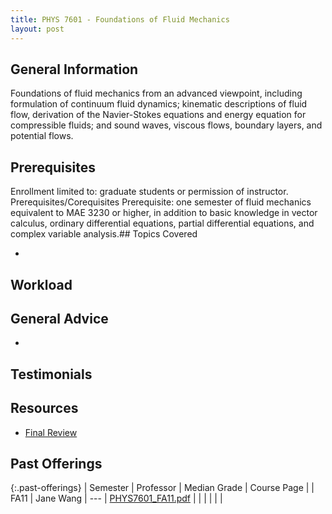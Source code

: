 ```yaml
---
title: PHYS 7601 - Foundations of Fluid Mechanics
layout: post
---
```


<link rel="stylesheet" href="/main.css">

## General Information

Foundations of fluid mechanics from an advanced viewpoint, including formulation of continuum fluid dynamics; kinematic descriptions of fluid flow, derivation of the Navier-Stokes equations and energy equation for compressible fluids; and sound waves, viscous flows, boundary layers, and potential flows.


## Prerequisites

Enrollment limited to: graduate students or permission of instructor.
Prerequisites/Corequisites Prerequisite: one semester of fluid mechanics equivalent to MAE 3230 or higher, in addition to  basic  knowledge in vector calculus, ordinary differential equations, partial differential equations, and complex variable analysis.## Topics Covered

  - 

## Workload



## General Advice

  - 

## Testimonials

## Resources
- [Final Review](https://dragonfly.tam.cornell.edu/teaching/2011-mae6010-syllabus.pdf)

## Past Offerings

{:.past-offerings}
| Semester | Professor | Median Grade | Course Page |
| FA11 | Jane Wang | --- | [PHYS7601_FA11.pdf](https://dragonfly.tam.cornell.edu/teaching/2011-mae6010-syllabus.pdf) |
|  |  |  |  |
